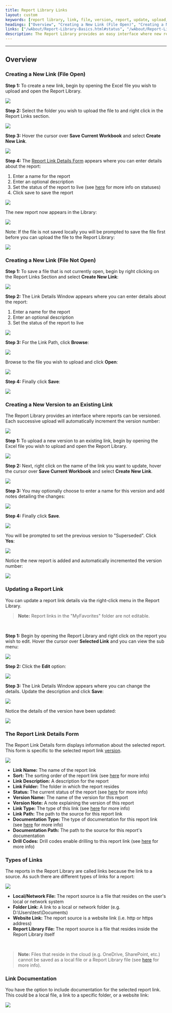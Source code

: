 ```yaml
---
title: Report Library Links
layout: custom
keywords: [report library, link, file, version, report, update, upload, details, documentation]
headings: ["Overview", "Creating a New Link (File Open)", "Creating a New Link (File Not Open)", "Creating a New Version to an Existing Link", "Updating a Report Link", "The Report Link Details Form", "Types of Links", "Link Documentation"]
links: ["/wAbout/Report-Library-Basics.html#status", "/wAbout/Report-Library-Basics.html#link-version-section", "/wAbout/ReportLibrarySorting.html", "/wAbout/Report-Library-Basics.html#status", "/wGetStarted/L-Drill-DrillCodes.html", "https://docs.gointerject.com/wTroubleshoot/Cloud-File.html"]
description: The Report Library provides an easy interface where new reports can be uploaded, existing reports can be updated, and details and documentation about the report can be added.
---
```

* * *

## Overview

### Creating a New Link (File Open)

**Step 1:** To create a new link, begin by opening the Excel file you wish to upload and open the Report Library.

![](/images/ReportLibraryLinks/OpenReportLibrary.png)
<br>

**Step 2:** Select the folder you wish to upload the file to and right click in the Report Links section.

![](/images/ReportLibraryLinks/RightClick.png)
<br>

**Step 3:** Hover the cursor over **Save Current Workbook** and select **Create New Link**.

![](/images/ReportLibraryLinks/CreateNewLink.png)
<br>

**Step 4:** The [Report Link Details Form](#report-link-details-form) appears where you can enter details about the report:

1. Enter a name for the report
2. Enter an optional description
3. Set the status of the report to live (see [here](/wAbout/Report-Library-Basics.html#status) for more info on statuses)
4. Click save to save the report

![](/images/ReportLibraryLinks/CreateNewLinkSave.png)
<br>

The new report now appears in the Library:

![](/images/ReportLibraryLinks/NewLinkCreated.png)
<br>

Note: If the file is not saved locally you will be prompted to save the file first before you can upload the file to the Report Library:

![](/images/ReportLibraryLinks/SaveFileExplorer.png)
<br>

### Creating a New Link (File Not Open)

**Step 1:** To save a file that is not currently open, begin by right clicking on the Report Links Section and select **Create New Link**:

![](/images/ReportLibraryLinks/CreateNewLinkFileClosed.png)
<br>

**Step 2:** The Link Details Window appears where you can enter details about the report:

1. Enter a name for the report
2. Enter an optional description
3. Set the status of the report to live

![](/images/ReportLibraryLinks/CreateNewLinkFileClosedSave.png)
<br>

**Step 3:** For the Link Path, click **Browse**:

![](/images/ReportLibraryLinks/LinkPathBrowseClick.png)
<br>

Browse to the file you wish to upload and click **Open**:

![](/images/ReportLibraryLinks/LinkPathBrowseExplorer.png)
<br>

**Step 4:** Finally click **Save**:

![](/images/ReportLibraryLinks/ClickSave.png)
<br>

### Creating a New Version to an Existing Link

The Report Library provides an interface where reports can be versioned. Each successive upload will automatically increment the version number:

![](/images/ReportLibraryLinks/Versions.png)
<br>

**Step 1:** To upload a new version to an existing link, begin by opening the Excel file you wish to upload and open the Report Library.

![](/images/ReportLibraryLinks/OpenReportLibraryUpdateLink.png)
<br>

**Step 2:** Next, right click on the name of the link you want to update, hover the cursor over **Save Current Workbook** and select **Create New Link**.

![](/images/ReportLibraryLinks/CreateNewVersionClick.png)
<br>

**Step 3:** You may optionally choose to enter a name for this version and add notes detailing the changes:

![](/images/ReportLibraryLinks/VersionInfo.png)
<br>

**Step 4:** Finally click **Save**.

![](/images/ReportLibraryLinks/ClickSave.png)
<br>

You will be prompted to set the previous version to "Superseded". Click **Yes**:

![](/images/ReportLibraryLinks/Overwriting.png)
<br>

Notice the new report is added and automatically incremented the version number:

![](/images/ReportLibraryLinks/LinkVersionWindow.png)
<br>

### Updating a Report Link

You can update a report link details via the right-click menu in the Report Library.

<blockquote class=highlight_note>
<b>Note:</b> Report links in the "MyFavorites" folder are not editable.
</blockquote>
<br>

**Step 1:** Begin by opening the Report Library and right click on the report you wish to edit. Hover the cursor over **Selected Link** and you can view the sub menu:

![](/images/ReportLibraryLinks/SelectedLinkMenu.png)
<br>

**Step 2:** Click the **Edit** option:

![](/images/ReportLibraryLinks/EditVersionClick.png)
<br>

**Step 3:** The Link Details Window appears where you can change the details. Update the description and click **Save**:

![](/images/ReportLibraryLinks/EditVersionDetails.png)
<br>

Notice the details of the version have been updated:

![](/images/ReportLibraryLinks/EditVersionCompleted.png)
<br>

### The Report Link Details Form

The Report Link Details form displays information about the selected report. This form is specific to the selected report link [version](/wAbout/Report-Library-Basics.html#link-version-section).

![](/images/ReportLibraryLinks/ReportLinkDetails.png)
<br>

* **Link Name:** The name of the report link
* **Sort:** The sorting order of the report link (see [here](/wAbout/ReportLibrarySorting.html) for more info)
* **Link Description:** A description for the report
* **Link Folder:** The folder in which the report resides
* **Status:** The current status of the report (see [here](/wAbout/Report-Library-Basics.html#status) for more info)
* **Version Name:** The name of the version for this report
* **Version Note:** A note explaining the version of this report
* **Link Type:** The type of this link (see [here](#types-of-links) for more info)
* **Link Path:** The path to the source for this report link
* **Documentation Type:** The type of documentation for this report link (see [here](#link-documentation) for more info)
* **Documentation Path:** The path to the source for this report's documentation
* **Drill Codes:** Drill codes enable drilling to this report link (see [here](/wGetStarted/L-Drill-DrillCodes.html) for more info)

### Types of Links

The reports in the Report Library are called links because the link to a source. As such there are different types of links for a report:

![](/images/ReportLibraryLinks/ReportLinkTypes.png)
<br>

* **Local/Network File:** The report source is a file that resides on the user's local or network system
* **Folder Link:** A link to a local or network folder (e.g. D:\Users\test\Documents)
* **Website Link:** The report source is a website link (i.e. http or https address)
* **Report Library File:** The report source is a file that resides inside the Report Library itself

<br>

<blockquote class=highlight_note>
<b>Note:</b> Files that reside in the cloud (e.g. OneDrive, SharePoint, etc.) cannot be saved as a local file or a Report Library file (see <a href="https://docs.gointerject.com/wTroubleshoot/Cloud-File.html">here</a> for more info).
</blockquote>

### Link Documentation

You have the option to include documentation for the selected report link. This could be a local file, a link to a specific folder, or a website link:

![](/images/ReportLibraryLinks/DocumentationTypes.png)
<br>
